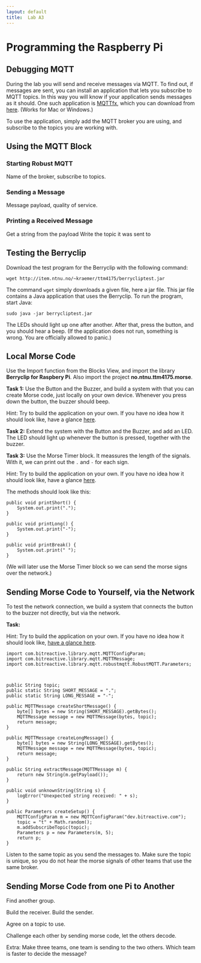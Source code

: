 ```yaml
---
layout: default
title:  Lab A3
---
```


# Programming the Raspberry Pi


## Debugging MQTT

During the lab you will send and receive messages via MQTT. To find out, if messages are sent, you can install an application that lets you subscribe to MQTT topics. In this way you will know if your application sends messages as it should. One such application is [MQTTfx], which you can download from [here]. (Works for Mac or Windows.)

[MQTTfx]: http://www.jensd.de/wordpress/?p=1423
[here]: http://www.jensd.de/apps/mqttfx/

To use the application, simply add the MQTT broker you are using, and subscribe to the topics you are working with.


## Using the MQTT Block

### Starting Robust MQTT

Name of the broker, subscribe to topics.

### Sending a Message

Message payload, quality of service.

### Printing a Received Message

Get a string from the payload
Write the topic it was sent to



## Testing the Berryclip

Download the test program for the Berryclip with the following command:

    wget http://item.ntnu.no/~kraemer/ttm4175/berrycliptest.jar

The command `wget` simply downloads a given file, here a jar file. This jar file contains a Java application that uses the Berryclip. To run the program, start Java:

    sudo java -jar berrycliptest.jar
    
The LEDs should light up one after another. After that, press the button, and you should hear a beep. (If the application does not run, something is wrong. You are officially allowed to panic.)



## Local Morse Code

Use the Import function from the Blocks View, and import the library **Berryclip for Raspbery Pi**.
Also import the project **no.ntnu.ttm4175.morse**.

**Task 1:**
Use the Button and the Buzzer, and build a system with that you can create Morse code, just locally on your own device. Whenever you press down the button, the buzzer should beep.

Hint: Try to build the application on your own. If you have no idea how it should look like, have a glance [here][here2].

[here2]: images/local-morse-code.png

**Task 2:**
Extend the system with the Button and the Buzzer, and add an LED. The LED should light up whenever the button is pressed, together with the buzzer.


**Task 3:**
Use the Morse Timer block. It meassures the length of the signals. With it, we can print out the `.` and `-` for each sign. 

Hint: Try to build the application on your own. If you have no idea how it should look like, have a glance [here][here3].

[here3]: images/local-morse-code-2.png


The methods should look like this:

	public void printShort() {
		System.out.print(".");
	}

	public void printLong() {
		System.out.print("-");
	}
	
	public void printBreak() {
		System.out.print(" ");
	}

(We will later use the Morse Timer block so we can send the morse signs over the network.)

<!--**Task 3:**
Explain the morse timer block.-->


## Sending Morse Code to Yourself, via the Network


To test the network connection, we build a system that connects the button to the buzzer not directly, but via the network.


**Task:**


Hint: Try to build the application on your own. If you have no idea how it should look like, [have a glance here].

[have a glance here]: images/morse-code-3.png


    import com.bitreactive.library.mqtt.MQTTConfigParam;
    import com.bitreactive.library.mqtt.MQTTMessage;
    import com.bitreactive.library.mqtt.robustmqtt.RobustMQTT.Parameters;



	public String topic;
	public static String SHORT_MESSAGE = ".";
	public static String LONG_MESSAGE = "-";
	
	public MQTTMessage createShortMessage() {
		byte[] bytes = new String(SHORT_MESSAGE).getBytes();
		MQTTMessage message = new MQTTMessage(bytes, topic);
		return message;
	}

	public MQTTMessage createLongMessage() {
		byte[] bytes = new String(LONG_MESSAGE).getBytes();
		MQTTMessage message = new MQTTMessage(bytes, topic);
		return message;
	}

	public String extractMessage(MQTTMessage m) {
		return new String(m.getPayload());
	}

	public void unknownString(String s) {
		logError("Unexpected string received: " + s);
	}

	public Parameters createSetup() {
		MQTTConfigParam m = new MQTTConfigParam("dev.bitreactive.com");
		topic = "t" + Math.random();
		m.addSubscribeTopic(topic);
		Parameters p = new Parameters(m, 5);
		return p;
	}

Listen to the same topic as you send the messages to. 
Make sure the topic is unique, so you do not hear the morse signals of other teams that use the same broker.


## Sending Morse Code from one Pi to Another

Find another group.

Build the receiver.
Build the sender.

Agree on a topic to use. 

Challenge each other by sending morse code, let the others decode.


Extra: Make three teams, one team is sending to the two others. Which team is faster to decide the message?